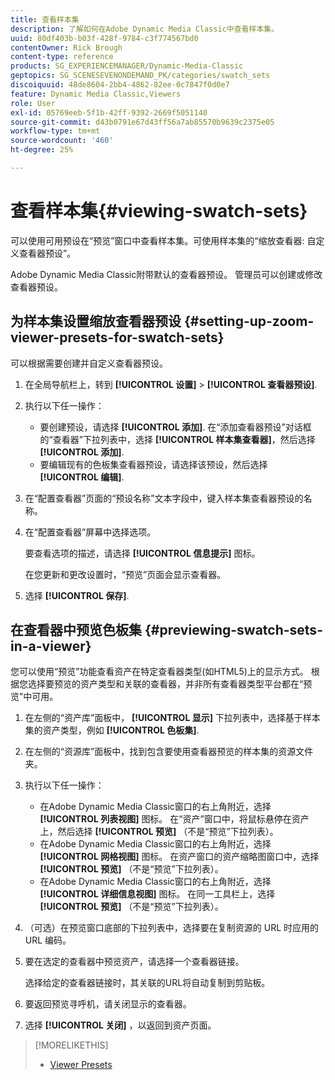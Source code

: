 ```yaml
---
title: 查看样本集
description: 了解如何在Adobe Dynamic Media Classic中查看样本集。
uuid: 80df403b-b03f-428f-9784-c3f774567bd0
contentOwner: Rick Brough
content-type: reference
products: SG_EXPERIENCEMANAGER/Dynamic-Media-Classic
geptopics: SG_SCENESEVENONDEMAND_PK/categories/swatch_sets
discoiquuid: 48de8604-2bb4-4862-82ee-0c7847f0d0e7
feature: Dynamic Media Classic,Viewers
role: User
exl-id: 05769eeb-5f1b-42ff-9392-2669f5051140
source-git-commit: d43b0791e67d43ff56a7ab85570b9639c2375e05
workflow-type: tm+mt
source-wordcount: '460'
ht-degree: 25%

---
```


# 查看样本集{#viewing-swatch-sets}

可以使用可用预设在“预览”窗口中查看样本集。可使用样本集的“缩放查看器: 自定义查看器预设”。

Adobe Dynamic Media Classic附带默认的查看器预设。 管理员可以创建或修改查看器预设。

## 为样本集设置缩放查看器预设 {#setting-up-zoom-viewer-presets-for-swatch-sets}

可以根据需要创建并自定义查看器预设。

1. 在全局导航栏上，转到 **[!UICONTROL 设置]** > **[!UICONTROL 查看器预设]**.
1. 执行以下任一操作：

   * 要创建预设，请选择 **[!UICONTROL 添加]**. 在“添加查看器预设”对话框的“查看器”下拉列表中，选择 **[!UICONTROL 样本集查看器]**，然后选择 **[!UICONTROL 添加]**.
   * 要编辑现有的色板集查看器预设，请选择该预设，然后选择 **[!UICONTROL 编辑]**.

1. 在“配置查看器”页面的“预设名称”文本字段中，键入样本集查看器预设的名称。
1. 在“配置查看器”屏幕中选择选项。

   要查看选项的描述，请选择 **[!UICONTROL 信息提示]** 图标。

   在您更新和更改设置时，“预览”页面会显示查看器。

1. 选择 **[!UICONTROL 保存]**.

## 在查看器中预览色板集 {#previewing-swatch-sets-in-a-viewer}

您可以使用“预览”功能查看资产在特定查看器类型(如HTML5)上的显示方式。 根据您选择要预览的资产类型和关联的查看器，并非所有查看器类型平台都在“预览”中可用。

1. 在左侧的“资产库”面板中， **[!UICONTROL 显示]** 下拉列表中，选择基于样本集的资产类型，例如 **[!UICONTROL 色板集]**.
1. 在左侧的“资源库”面板中，找到包含要使用查看器预览的样本集的资源文件夹。
1. 执行以下任一操作：

   * 在Adobe Dynamic Media Classic窗口的右上角附近，选择 **[!UICONTROL 列表视图]** 图标。 在“资产”窗口中，将鼠标悬停在资产上，然后选择 **[!UICONTROL 预览]** （不是“预览”下拉列表）。
   * 在Adobe Dynamic Media Classic窗口的右上角附近，选择 **[!UICONTROL 网格视图]** 图标。 在资产窗口的资产缩略图窗口中，选择 **[!UICONTROL 预览]** （不是“预览”下拉列表）。
   * 在Adobe Dynamic Media Classic窗口的右上角附近，选择 **[!UICONTROL 详细信息视图]** 图标。 在同一工具栏上，选择 **[!UICONTROL 预览]** （不是“预览”下拉列表）。

1. （可选）在预览窗口底部的下拉列表中，选择要在复制资源的 URL 时应用的 URL 编码。
1. 要在选定的查看器中预览资产，请选择一个查看器链接。

   选择给定的查看器链接时，其关联的URL将自动复制到剪贴板。

1. 要返回预览寻呼机，请关闭显示的查看器。
1. 选择 **[!UICONTROL 关闭]** ，以返回到资产页面。

>[!MORELIKETHIS]
>
>* [Viewer Presets](application-setup.md#viewer_presets)

